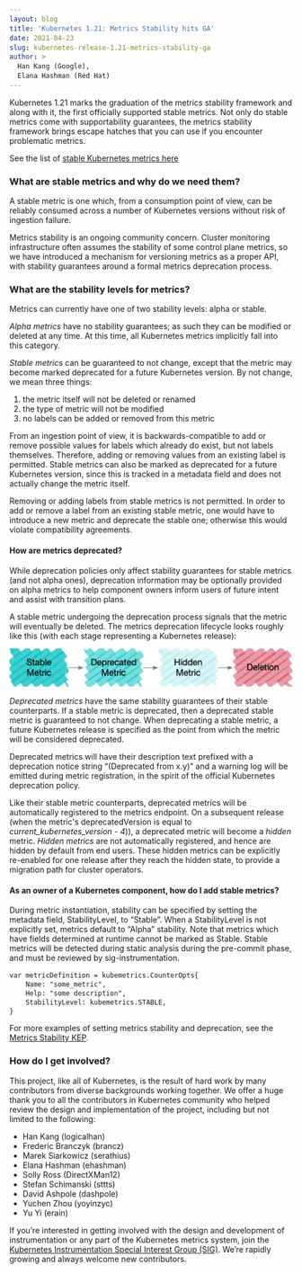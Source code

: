 ```yaml
---
layout: blog
title: 'Kubernetes 1.21: Metrics Stability hits GA'
date: 2021-04-23
slug: kubernetes-release-1.21-metrics-stability-ga
author: >
  Han Kang (Google),
  Elana Hashman (Red Hat)
---
```


Kubernetes 1.21 marks the graduation of the metrics stability framework and along with it, the first officially supported stable metrics. Not only do stable metrics come with supportability guarantees, the metrics stability framework brings escape hatches that you can use if you encounter problematic metrics.

See the list of [stable Kubernetes metrics here](https://github.com/kubernetes/kubernetes/blob/master/test/instrumentation/testdata/stable-metrics-list.yaml)

### What are stable metrics and why do we need them?
A stable metric is one which, from a consumption point of view, can be reliably consumed across a number of Kubernetes versions without risk of ingestion failure.

Metrics stability is an ongoing community concern. Cluster monitoring infrastructure often assumes the stability of some control plane metrics, so we have introduced a mechanism for versioning metrics as a proper API, with stability guarantees around a formal metrics deprecation process.

### What are the stability levels for metrics?

Metrics can currently have one of two stability levels: alpha or stable.

_Alpha metrics_ have no stability guarantees; as such they can be modified or deleted at any time. At this time, all Kubernetes metrics implicitly fall into this category.

_Stable metrics_ can be guaranteed to not change, except that the metric may become marked deprecated for a future Kubernetes version. By not change, we mean three things:

1. the metric itself will not be deleted or renamed
2. the type of metric will not be modified
3. no labels can be added or removed from this metric

From an ingestion point of view, it is backwards-compatible to add or remove possible values for labels which already do exist, but not labels themselves. Therefore, adding or removing values from an existing label is permitted. Stable metrics can also be marked as deprecated for a future Kubernetes version, since this is tracked in a metadata field and does not actually change the metric itself.

Removing or adding labels from stable metrics is not permitted. In order to add or remove a label from an existing stable metric, one would have to introduce a new metric and deprecate the stable one; otherwise this would violate compatibility agreements.


#### How are metrics deprecated?

While deprecation policies only affect stability guarantees for stable metrics (and not alpha ones), deprecation information may be optionally provided on alpha metrics to help component owners inform users of future intent and assist with transition plans.

A stable metric undergoing the deprecation process signals that the metric will eventually be deleted. The metrics deprecation lifecycle looks roughly like this (with each stage representing a Kubernetes release):

![Stable metric → Deprecated metric → Hidden metric → Deletion](lifecycle-metric.png)

_Deprecated metrics_ have the same stability guarantees of their stable counterparts. If a stable metric is deprecated, then a deprecated stable metric is guaranteed to not change. When deprecating a stable metric, a future Kubernetes release is specified as the point from which the metric will be considered deprecated.

Deprecated metrics will have their description text prefixed with a deprecation notice string “(Deprecated from x.y)” and a warning log will be emitted during metric registration, in the spirit of the official Kubernetes deprecation policy.

Like their stable metric counterparts, deprecated metrics will be automatically registered to the metrics endpoint. On a subsequent release (when the metric's deprecatedVersion is equal to _current\_kubernetes\_version - 4_)), a deprecated metric will become a _hidden_ metric. _Hidden metrics_ are not automatically registered, and hence are hidden by default from end users. These hidden metrics can be explicitly re-enabled for one release after they reach the hidden state, to provide a migration path for cluster operators.


#### As an owner of a Kubernetes component, how do I add stable metrics?

During metric instantiation, stability can be specified by setting the metadata field, StabilityLevel, to “Stable”. When a StabilityLevel is not explicitly set, metrics default to “Alpha” stability. Note that metrics which have fields determined at runtime cannot be marked as Stable. Stable metrics will be detected during static analysis during the pre-commit phase, and must be reviewed by sig-instrumentation.

```golang
var metricDefinition = kubemetrics.CounterOpts{
    Name: "some_metric",
    Help: "some description",
    StabilityLevel: kubemetrics.STABLE,
}
```
For more examples of setting metrics stability and deprecation, see the [Metrics Stability KEP](http://bit.ly/metrics-stability).


### How do I get involved?

This project, like all of Kubernetes, is the result of hard work by many contributors from diverse backgrounds working together.
We offer a huge thank you to all the contributors in Kubernetes community who helped review the design and implementation of the project, including but not limited to the following:

- Han Kang (logicalhan)
- Frederic Branczyk (brancz)
- Marek Siarkowicz (serathius)
- Elana Hashman (ehashman)
- Solly Ross (DirectXMan12)
- Stefan Schimanski (sttts)
- David Ashpole (dashpole)
- Yuchen Zhou (yoyinzyc)
- Yu Yi (erain)

If you’re interested in getting involved with the design and development of instrumentation or any part of the Kubernetes metrics system, join the [Kubernetes Instrumentation Special Interest Group (SIG)](https://github.com/kubernetes/community/tree/master/sig-instrumentation). We’re rapidly growing and always welcome new contributors.
